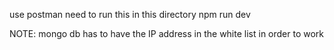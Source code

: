 use postman
need to run this in this directory
npm run dev

NOTE: mongo db has to have the IP address in the white list in order to work